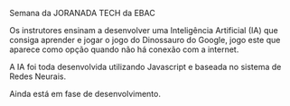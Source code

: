 Semana da JORANADA TECH da EBAC

Os instrutores ensinam a desenvolver uma Inteligência Artificial (IA) que consiga aprender e jogar o jogo do Dinossauro do Google, jogo este que aparece como opção quando não há conexão com a internet.

A IA foi toda desenvolvida utilizando Javascript e baseada no sistema de Redes Neurais.

Ainda está em fase de desenvolvimento.
